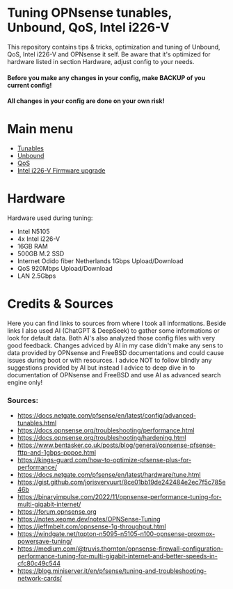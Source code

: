 # Tuning OPNsense tunables, Unbound, QoS, Intel i226-V 
This repository contains tips & tricks, optimization and tuning of Unbound, QoS, Intel i226-V and OPNsense it self. Be aware that it's optimized for hardware listed in section Hardware, adjust config to your needs.
#### Before you make any changes in your config, make BACKUP of you current config! 
#### All changes in your config are done on your own risk!

# Main menu 
- [Tunables](https://github.com/nightcomdev/opnsense/tree/main/tunables)
- [Unbound](https://github.com/nightcomdev/opnsense/tree/main/Unbound)
- [QoS](https://github.com/nightcomdev/opnsense/tree/main/QoS)
- [Intel i226-V Firmware upgrade](https://github.com/nightcomdev/opnsense/tree/main/i226-firmware-upgrade)



# Hardware
Hardware used during tuning:
- Intel N5105
- 4x Intel i226-V
- 16GB RAM
- 500GB M.2 SSD
- Internet Odido fiber Netherlands 1Gbps Upload/Download
- QoS 920Mbps Upload/Download
- LAN 2.5Gbps



# Credits & Sources
Here you can find links to sources from where I took all informations. Beside links I also used AI (ChatGPT & DeepSeek) to gather some informations or look for default data. Both AI's also analyzed those config files with very good feedback. Changes adviced by AI in my case didn't make any sens to data provided by OPNsense and FreeBSD documentations and could cause issues during boot or with resources. I advice NOT to follow blindly any suggestions provided by AI but instead I advice to deep dive in to documentation of OPNsense and FreeBSD and use AI as advanced search engine only!

### Sources:

- https://docs.netgate.com/pfsense/en/latest/config/advanced-tunables.html
- https://docs.opnsense.org/troubleshooting/performance.html
- https://docs.opnsense.org/troubleshooting/hardening.html
- https://www.bentasker.co.uk/posts/blog/general/opnsense-pfsense-fttp-and-1gbps-pppoe.html
- https://kings-guard.com/how-to-optimize-pfsense-plus-for-performance/
- https://docs.netgate.com/pfsense/en/latest/hardware/tune.html
- https://gist.github.com/jorisvervuurt/8ce01bb19de242484e2ec7f5c785e46b
- https://binaryimpulse.com/2022/11/opnsense-performance-tuning-for-multi-gigabit-internet/
- https://forum.opnsense.org
- https://notes.xeome.dev/notes/OPNSense-Tuning
- https://jeffmbelt.com/opnsense-1g-throughput.html
- https://windgate.net/topton-n5095-n5105-n100-opnsense-proxmox-powersave-tuning/
- https://medium.com/@truvis.thornton/opnsense-firewall-configuration-performance-tuning-for-multi-gigabit-internet-and-better-speeds-in-cfc80c49c544
- https://blog.miniserver.it/en/pfsense/tuning-and-troubleshooting-network-cards/
